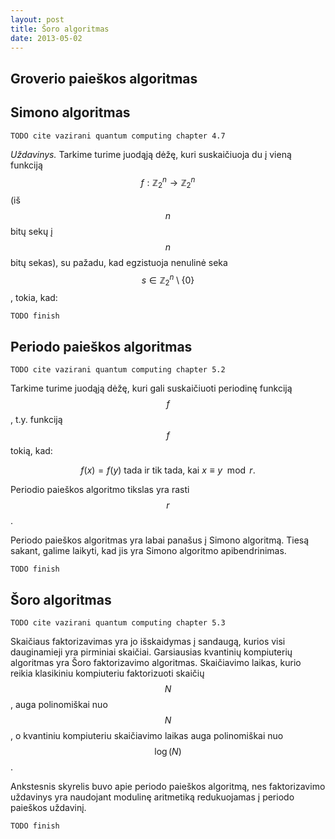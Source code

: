 ```yaml
---
layout: post
title: Šoro algoritmas
date: 2013-05-02
---
```

## Groverio paieškos algoritmas

## Simono algoritmas

    TODO cite vazirani quantum computing chapter 4.7

*Uždavinys.* Tarkime turime juodąją dėžę, kuri suskaičiuoja du į vieną funkciją $$f: \mathbb{Z}_2^n \rightarrow \mathbb{Z}_2^n$$ (iš $$n$$ bitų sekų į $$n$$ bitų sekas), su pažadu, kad egzistuoja nenulinė seka $$s \in \mathbb{Z}_2^n \setminus \{0\}$$, tokia, kad:

    TODO finish

## Periodo paieškos algoritmas

    TODO cite vazirani quantum computing chapter 5.2

Tarkime turime juodąją dėžę, kuri gali suskaičiuoti periodinę funkciją $$f$$, t.y. funkciją $$f$$ tokią, kad:

$$\begin{equation*}\text{$f(x)=f(y)$ tada ir tik tada, kai $x \equiv y \mod r$.}\end{equation*}$$

Periodio paieškos algoritmo tikslas yra rasti $$r$$.

Periodo paieškos algoritmas yra labai panašus į Simono algoritmą.
Tiesą sakant, galime laikyti, kad jis yra Simono algoritmo apibendrinimas.

    TODO finish

## Šoro algoritmas

    TODO cite vazirani quantum computing chapter 5.3

Skaičiaus faktorizavimas yra jo išskaidymas į sandaugą, kurios visi dauginamieji yra pirminiai skaičiai.
Garsiausias kvantinių kompiuterių algoritmas yra Šoro faktorizavimo algoritmas.
Skaičiavimo laikas, kurio reikia klasikiniu kompiuteriu faktorizuoti skaičių $$N$$, auga polinomiškai nuo $$N$$,
o kvantiniu kompiuteriu skaičiavimo laikas auga polinomiškai nuo $$\log(N)$$.

Ankstesnis skyrelis buvo apie periodo paieškos algoritmą, nes faktorizavimo uždavinys yra naudojant modulinę aritmetiką redukuojamas į periodo paieškos uždavinį.

    TODO finish
